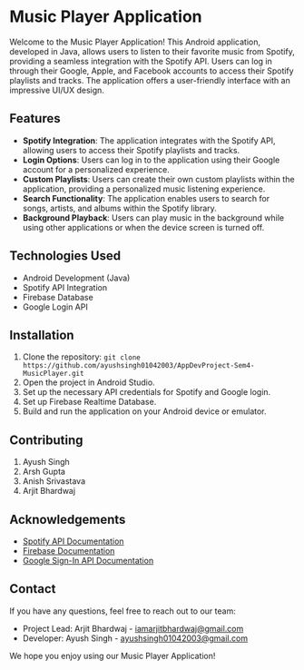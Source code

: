 # Music Player Application

Welcome to the Music Player Application! This Android application, developed in Java, allows users to listen to their favorite music from Spotify, providing a seamless integration with the Spotify API. Users can log in through their Google, Apple, and Facebook accounts to access their Spotify playlists and tracks. The application offers a user-friendly interface with an impressive UI/UX design.

## Features

- **Spotify Integration**: The application integrates with the Spotify API, allowing users to access their Spotify playlists and tracks.
- **Login Options**: Users can log in to the application using their Google account for a personalized experience.
- **Custom Playlists**: Users can create their own custom playlists within the application, providing a personalized music listening experience.
- **Search Functionality**: The application enables users to search for songs, artists, and albums within the Spotify library.
- **Background Playback**: Users can play music in the background while using other applications or when the device screen is turned off.

## Technologies Used

- Android Development (Java)
- Spotify API Integration
- Firebase Database
- Google Login API

## Installation

1. Clone the repository: `git clone https://github.com/ayushsingh01042003/AppDevProject-Sem4-MusicPlayer.git`
2. Open the project in Android Studio.
3. Set up the necessary API credentials for Spotify and Google login.
4. Set up Firebase Realtime Database.
5. Build and run the application on your Android device or emulator.

## Contributing

1. Ayush Singh
2. Arsh Gupta
3. Anish Srivastava
4. Arjit Bhardwaj

## Acknowledgements

- [Spotify API Documentation](https://developer.spotify.com/documentation/)
- [Firebase Documentation](https://firebase.google.com/docs)
- [Google Sign-In API Documentation](https://developers.google.com/identity/sign-in/android)

## Contact

If you have any questions, feel free to reach out to our team:

- Project Lead: Arjit Bhardwaj - iamarjitbhardwaj@gmail.com
- Developer: Ayush Singh - ayushsingh01042003@gmail.com

We hope you enjoy using our Music Player Application!
